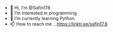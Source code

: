 - 👋 Hi, I’m @Safin178
- 👀 I’m interested in programming 
- 🌱 I’m currently learning Python.
- 📫 How to reach me ...https://linktr.ee/safin17.8

<!---
Safin178/Safin178 is a ✨ special ✨ repository because its `README.md` (this file) appears on your GitHub profile.
You can click the Preview link to take a look at your changes.
--->
